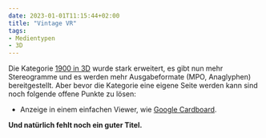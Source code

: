 ```yaml
---
date: 2023-01-01T11:15:44+02:00
title: "Vintage VR"
tags:
- Medientypen
- 3D
---
```


Die Kategorie [1900 in 3D](/future/3d/) wurde stark erweitert, es gibt nun mehr Stereogramme und es werden mehr Ausgabeformate (MPO, Anaglyphen) bereitgestellt. Aber bevor die Kategorie eine eigene Seite werden kann sind noch folgende offene Punkte zu lösen:
* Anzeige in einem einfachen Viewer, wie [Google Cardboard](https://de.wikipedia.org/wiki/Google_Cardboard).

**Und natürlich fehlt noch ein guter Titel.**

